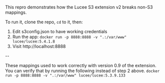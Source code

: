 This repro demonstrates how the Lucee S3 extension v2 breaks non-S3 mappings.

To run it, clone the repo, `cd` to it, then:

1. Edit s3config.json to have working credentials
2. Run the app: `docker run -p 8888:8888 -v ".:/var/www" lucee/lucee:5.4.1.8`
3. Visit http://localhost:8888

--

These mappings used to work correctly with version 0.9 of the extension.
You can verify that by running the following instead of step 2 above.
`docker run -p 8888:8888 -v ".:/var/www" lucee/lucee:5.3.9.133`
